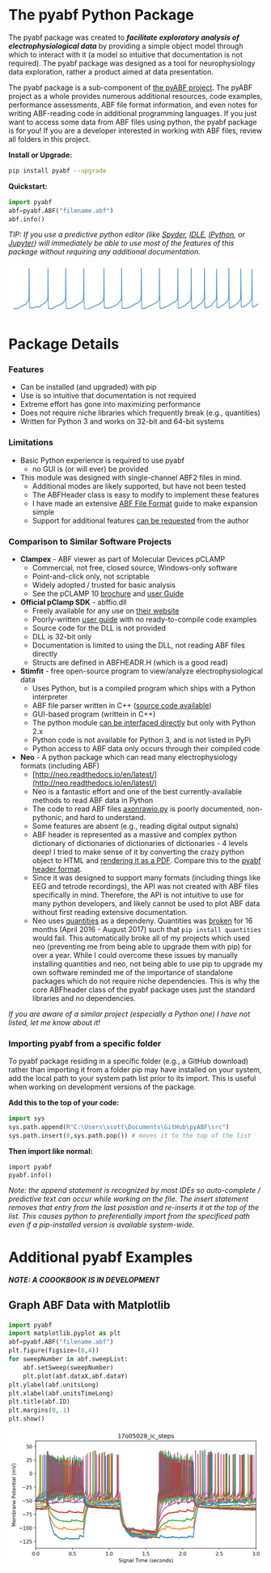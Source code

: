 # The pyabf Python Package
The pyabf package was created to ***facilitate exploratory analysis of electrophysiological data*** by providing a simple object model through which to interact with it (a model so intuitive that documentation is not required). The pyabf package was designed as a tool for neurophysiology data exploration, rather a product aimed at data presentation.

The pyabf package is a sub-component of [the pyABF project](https://github.com/swharden/pyABF). The pyABF project as a whole provides numerous additional resources, code examples, performance assessments, ABF file format information, and even notes for writing ABF-reading code in additional programming languages. If you just want to access some data from ABF files using python, the pyabf package is for you! If you are a developer interested in working with ABF files, review all folders in this project.
  
**Install or Upgrade:**
```bash
pip install pyabf --upgrade
````


**Quickstart:**
```python
import pyabf
abf=pyabf.ABF("filename.abf")
abf.info()
```

_TIP: If you use a predictive python editor (like [Spyder](https://pypi.python.org/pypi/spyder), [IDLE](https://en.wikipedia.org/wiki/IDLE), [IPython](https://ipython.org), or [Jupyter](http://jupyter.org)) will immediately be able to use most of the features of this package without requiring any additional documentation._

![](/doc/graphics/2017-11-06-aps.png)

# Package Details

### Features
* Can be installed (and upgraded) with pip
* Use is so intuitive that documentation is not required
* Extreme effort has gone into maximizing performance
* Does not require niche libraries which frequently break (e.g., quantities)
* Written for Python 3 and works on 32-bit and 64-bit systems

### Limitations

* Basic Python experience is required to use pyabf
  * no GUI is (or will ever) be provided
* This module was designed with single-channel ABF2 files in mind.
  * Additional modes are likely supported, but have not been tested
  * The ABFHeader class is easy to modify to implement these features
  * I have made an extensive [ABF File Format](https://github.com/swharden/pyABF/tree/master/doc/abf-file-format) guide to make expansion simple
  * Support for additional features [can be requested](https://github.com/swharden/pyABF#feature-requests--unsupported-abf-files) from the author

### Comparison to Similar Software Projects
* **Clampex** - ABF viewer as part of Molecular Devices pCLAMP
  * Commercial, not free, closed source, Windows-only software
  * Point-and-click only, not scriptable
  * Widely adopted / trusted for basic analysis
  * See the pCLAMP 10 [brochure](http://www.aryoazma.biz/Upload/Modules/Contents/asset0/asset1567/Electrophysiologysoftware.pdf) and [user Guide](https://neurophysics.ucsd.edu/Manuals/Axon%20Instruments/pCLAMP10-User-Guide-RevA.pdf)
* **Official pClamp SDK** - abffio.dll
  * Freely available for any use on [their website](http://mdc.custhelp.com/app/answers/detail/a_id/18881/~/axon™-pclamp®-abf-file-support-pack-download-page)
  * Poorly-written [user guide](http://mdc.custhelp.com/euf/assets/content/ABFHelp.pdf) with no ready-to-compile code examples
  * Source code for the DLL is not provided
  * DLL is 32-bit only
  * Documentation is limited to using the DLL, not reading ABF files directly
  * Structs are defined in ABFHEADR.H (which is a good read)
* **Stimfit** - free open-source program to view/analyze electrophysiological data
  * Uses Python, but is a compiled program which ships with a Python interpreter
  * ABF file parser written in C++ ([source code available](https://github.com/neurodroid/stimfit/tree/master/src/libstfio/abf/axon2))
  * GUI-based program (writtein in C++)
  * The python module [can be interfaced directly](https://neurodroid.github.io/stimfit/linux_install_guide/moduleonly.html) but only with Python 2.x
  * Python code is not available for Python 3, and is not listed in PyPi
  * Python access to ABF data only occurs through their compiled code
* **Neo** - A python package which can read many electrophysiology formats (including ABF)
  * [http://neo.readthedocs.io/en/latest/](http://neo.readthedocs.io/en/latest/)
  * Neo is a fantastic effort and one of the best currently-available methods to read ABF data in Python
  * The code to read ABF files [axonrawio.py](https://github.com/NeuralEnsemble/python-neo/blob/master/neo/rawio/axonrawio.py) is poorly documented, non-pythonic, and hard to understand.
  * Some features are absent (e.g., reading digital output signals)
  * ABF header is represented as a massive and complex python dictionary of dictionaries of dictionaries of dictionaries - 4 levels deep! I tried to make sense of it by converting the crazy python object to HTML and [rendering it as a PDF](/doc/graphics/neo-io-header.pdf). Compare this to the [pyabf header format](/doc/graphics/pyabf-header.pdf).
  * Since it was designed to support many formats (including things like EEG and tetrode recordings), the API was not created with ABF files specifically in mind. Therefore, the API is not intuitive to use for many python developers, and likely cannot be used to plot ABF data without first reading extensive documentation.
  * Neo uses [quantities](https://pypi.python.org/pypi/quantities) as a dependeny. Quantities was [broken](https://github.com/python-quantities/python-quantities/issues/122) for 16 months (April 2016 - August 2017) such that `pip install quantities` would fail. This automatically broke all of my projects which used neo (preventing me from being able to upgrade them with pip) for over a year. While I could overcome these issues by manually installing quantities and neo, not being able to use pip to upgrade my own software reminded me of the importance of standalone packages which do not require niche dependencies.  This is why the core ABFheader class of the pyabf package uses just the standard libraries and no dependencies.
  
_If you are aware of a similar project (especially a Python one) I have not listed, let me know about it!_
  
### Importing pyabf from a specific folder
To pyabf package residing in a specific folder (e.g., a GitHub download) rather than importing it from a folder pip may have installed on your system, add the local path to your system path list prior to its import. This is useful when working on development versions of the package.

**Add this to the top of your code:**
```python
import sys
sys.path.append(R"C:\Users\scott\Documents\GitHub\pyABF\src")
sys.path.insert(0,sys.path.pop()) # moves it to the top of the list
```

**Then import like normal:**
```
import pyabf
pyabf.info()
```

_Note: the append statement is recognized by most IDEs so auto-complete / predictive text can occur while working on the file. The insert statement removes that entry from the last posistion and re-inserts it at the top of the list. This causes python to preferentially import from the specificed path even if a pip-installed version is available system-wide._

# Additional pyabf Examples

***NOTE: A COOOKBOOK IS IN DEVELOPMENT***
  
## Graph ABF Data with Matplotlib
```python
import pyabf
import matplotlib.pyplot as plt
abf=pyabf.ABF("filename.abf")
plt.figure(figsize=(8,4))
for sweepNumber in abf.sweepList:
	abf.setSweep(sweepNumber)
	plt.plot(abf.dataX,abf.dataY)
plt.ylabel(abf.unitsLong)
plt.xlabel(abf.unitsTimeLong)
plt.title(abf.ID)
plt.margins(0,.1)
plt.show()
```

![](/doc/graphics/2017-11-11-a.png)